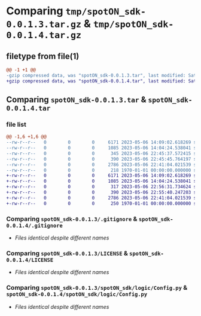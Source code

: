 # Comparing `tmp/spotON_sdk-0.0.1.3.tar.gz` & `tmp/spotON_sdk-0.0.1.4.tar.gz`

## filetype from file(1)

```diff
@@ -1 +1 @@
-gzip compressed data, was "spotON_sdk-0.0.1.3.tar", last modified: Sat May  6 22:45:52 2023, max compression
+gzip compressed data, was "spotON_sdk-0.0.1.4.tar", last modified: Sat May  6 22:56:43 2023, max compression
```

## Comparing `spotON_sdk-0.0.1.3.tar` & `spotON_sdk-0.0.1.4.tar`

### file list

```diff
@@ -1,6 +1,6 @@
--rw-r--r--   0        0        0     6171 2023-05-06 14:09:02.618269 spotON_sdk-0.0.1.3/.gitignore
--rw-r--r--   0        0        0     1085 2023-05-06 14:04:24.538041 spotON_sdk-0.0.1.3/LICENSE
--rw-r--r--   0        0        0      345 2023-05-06 22:45:37.572415 spotON_sdk-0.0.1.3/pyproject.toml
--rw-r--r--   0        0        0      390 2023-05-06 22:45:45.764197 spotON_sdk-0.0.1.3/spotON_sdk/__init__.py
--rw-r--r--   0        0        0     2786 2023-05-06 22:41:04.021539 spotON_sdk-0.0.1.3/spotON_sdk/logic/Config.py
--rw-r--r--   0        0        0      218 1970-01-01 00:00:00.000000 spotON_sdk-0.0.1.3/PKG-INFO
+-rw-r--r--   0        0        0     6171 2023-05-06 14:09:02.618269 spotON_sdk-0.0.1.4/.gitignore
+-rw-r--r--   0        0        0     1085 2023-05-06 14:04:24.538041 spotON_sdk-0.0.1.4/LICENSE
+-rw-r--r--   0        0        0      317 2023-05-06 22:56:31.734624 spotON_sdk-0.0.1.4/pyproject.toml
+-rw-r--r--   0        0        0      390 2023-05-06 22:55:40.247203 spotON_sdk-0.0.1.4/spotON_sdk/__init__.py
+-rw-r--r--   0        0        0     2786 2023-05-06 22:41:04.021539 spotON_sdk-0.0.1.4/spotON_sdk/logic/Config.py
+-rw-r--r--   0        0        0      250 1970-01-01 00:00:00.000000 spotON_sdk-0.0.1.4/PKG-INFO
```

### Comparing `spotON_sdk-0.0.1.3/.gitignore` & `spotON_sdk-0.0.1.4/.gitignore`

 * *Files identical despite different names*

### Comparing `spotON_sdk-0.0.1.3/LICENSE` & `spotON_sdk-0.0.1.4/LICENSE`

 * *Files identical despite different names*

### Comparing `spotON_sdk-0.0.1.3/spotON_sdk/logic/Config.py` & `spotON_sdk-0.0.1.4/spotON_sdk/logic/Config.py`

 * *Files identical despite different names*

